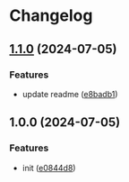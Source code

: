 # Changelog

## [1.1.0](https://github.com/polyrepos/template-bun/compare/v1.0.0...v1.1.0) (2024-07-05)


### Features

* update readme ([e8badb1](https://github.com/polyrepos/template-bun/commit/e8badb114c6569325f7a5cf83366ead0ffd36b67))

## 1.0.0 (2024-07-05)

### Features

- init ([e0844d8](https://github.com/polyrepos/template-bun/commit/e0844d887faa1e6b779e99337790359a36fc9966))
